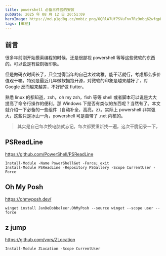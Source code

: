 ```yaml
---
title: powershell 必备三件套的安装
pubDate: 2025 年 08 月 12 日 20:51:09
heroImage: https://md.p1gd0g.cc/mmbiz_png/OQRlA7Uf7SVuFnv7Rz9nbq62wfqpLMQjAeopymmOMIf1w771ibicCVb4MoefZudM7h5rKA8z3UEFVQ6TWSyStbFQ/0?from=appmsg
tags: [编程]
---
```


## 前言

很多年前刚开始摸索编程的时候，还是很鄙视 powershell 等等这些微软的东西的。可以说是有些刻板印象。

但是做码农时间长了，只会觉得当年的自己太过幼稚。能干活就行，考虑那么多价值观干嘛。特别是最近几年微软拥抱开源，对微软的印象是越来越好了，对 Google 反而越来越差，不好好做 flutter。

熟悉 linux 的都知道，zsh，oh my zsh，fish 等等 shell 或者脚本可以说是大大提高了命令行操作的便利。那 Windows 下是否有类似的东西呢？当然有了。本文就介绍一下必备的一些组件（自动补全，高亮，z）。实际上 powershell 非常强大，这些只是冰山一角，powershell 可是自带了 .net 内核的。

> 其实是自己每次换电脑就忘记，每次都要重新找一遍。这次干脆记录一下。

## PSReadLine

https://github.com/PowerShell/PSReadLine

```
Install-Module -Name PowerShellGet -Force; exit
Install-Module PSReadLine -Repository PSGallery -Scope CurrentUser -Force
```

## Oh My Posh

https://ohmyposh.dev/

```
winget install JanDeDobbeleer.OhMyPosh --source winget --scope user --force
```

## z jump

https://github.com/vors/ZLocation

```
Install-Module ZLocation -Scope CurrentUser
```
